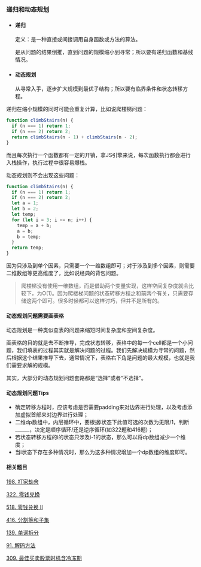 ### 递归和动态规划

- #### 递归

  定义：是一种直接或间接调用自身函数或方法的算法。

  是从问题的结果倒推，直到问题的规模缩小到寻常；所以要有递归函数和基线情况。

- #### 动态规划

  从寻常入手，逐步扩大规模到最优子结构；所以要有临界条件和状态转移方程。

递归在缩小规模的同时可能会重复计算，比如说爬楼梯问题：

```javascript
function climbStairs(n) {
  if (n === 1) return 1;
  if (n === 2) return 2;
  return climbStairs(n - 1) + climbStairs(n - 2);
}
```

而且每次执行一个函数都有一定的开销，拿JS引擎来说，每次函数执行都会进行入栈操作，执行过程中很容易爆栈。

动态规划则不会出现这些问题：

```javascript
function climbStairs(n) {
  if (n === 1) return 1;
  if (n === 2) return 2;
  let a = 1;
  let b = 2;
  let temp;
  for (let i = 3; i <= n; i++) {
    temp = a + b;
    a = b;
    b = temp;
  }
  return temp;
}
```

因为只涉及到单个因素，只需要一个一维数组即可；对于涉及到多个因素，则需要二维数组等更高维度了，比如说经典的背包问题。

> 爬楼梯没有使用一维数组，而是借助两个变量实现，这样空间复杂度就会比较下，为O(1)。因为爬楼梯问题的状态转移方程之和前两个有关，只需要存储这两个即可。很多时候都可以这样讨巧，但并不是所有的。



#### 动态规划问题需要画表格

动态规划是一种类似查表的问题来缩短时间复杂度和空间复杂度。

画表格的目的就是去不断推导，完成状态转移，表格中的每一个cell都是一个小问题，我们填表的过程其实就是解决问题的过程。我们先解决规模为寻常的问题，然后根据这个结果推导下去，通常情况下，表格右下角是问题的最大规模，也就是我们需要求解的规模。

其实，大部分的动态规划问题套路都是“选择”或者“不选择”。



#### 动态规划问题Tips

- 确定转移方程时，应该考虑是否需要padding来对边界进行处理，以及考虑添加虚拟首部来对边界进行处理；
- 二维dp数组中，内层循环中，要根据i状态下此值可选的次数为无限/1，判断______，决定是顺序循环/还是逆序循环(如322题和416题)；
- 若状态转移方程的i的状态只涉及i-1的状态，那么可以将dp数组减少一个维度；
- 当i状态下存在多种情况时，那么为这多种情况增加一个dp数组的维度即可。



#### 相关题目

[198. 打家劫舍](https://leetcode-cn.com/problems/house-robber/)

[322. 零钱兑换](https://leetcode-cn.com/problems/coin-change/)

[518. 零钱兑换 II](https://leetcode-cn.com/problems/coin-change-2/)

[416. 分割等和子集](https://leetcode-cn.com/problems/partition-equal-subset-sum/)

[139. 单词拆分](https://leetcode-cn.com/problems/word-break/)

[91. 解码方法](https://leetcode-cn.com/problems/decode-ways/)

[309. 最佳买卖股票时机含冷冻期](https://leetcode-cn.com/problems/best-time-to-buy-and-sell-stock-with-cooldown/)









